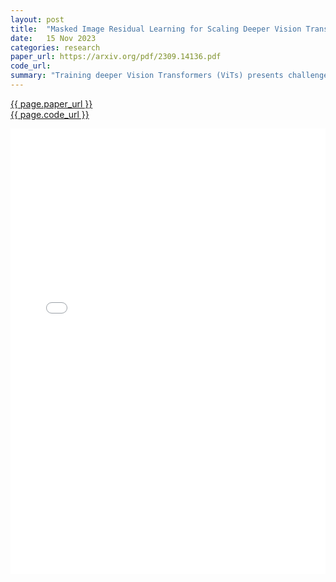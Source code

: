 ```yaml
---
layout: post
title:  "Masked Image Residual Learning for Scaling Deeper Vision Transformers"
date:   15 Nov 2023
categories: research
paper_url: https://arxiv.org/pdf/2309.14136.pdf
code_url: 
summary: "Training deeper Vision Transformers (ViTs) presents challenges, including a degradation problem in deeper layers during masked image modeling (MIM) pre-training. To address this, we introduce Masked Image Residual Learning (MIRL), a self-supervised learning framework that alleviates the degradation issue and enables effective scaling of ViT depth for performance improvement. MIRL redefines the pre-training objective for deep ViT layers as learning to recover the residual of the masked image. Through extensive testing, we show that MIRL allows deeper ViTs to be optimized more effectively, enhancing accuracy with increased depth. Implementing this approach, we developed ViT-S-54 and ViT-B-48 models, which are 4.5× and 2× deeper than the standard ViT-Base and ViT-Large, respectively. ViT-S-54 matches ViT-Large's performance at a third of the cost, and ViT-B-48 reaches 86.2% top-1 accuracy on ImageNet. Deeper ViTs pre-trained with MIRL show strong generalization on downstream tasks like object detection and semantic segmentation and demonstrate high pre-training efficiency, achieving competitive performance in less time. The code and pretrained models are accessible at https://github.com/russellllaputa/MIRL."
---
```


<style>
.responsive-pdf-container {
    overflow: hidden;
    padding-top: 141.42%; /* 16:9 Aspect Ratio, adjust as needed */
    position: relative;
}

.responsive-pdf-container iframe {
    border: none;
    height: 100%;
    left: 0;
    position: absolute;
    top: 0;
    width: 100%;
}
</style>

<a href="{{ page.paper_url }}">{{ page.paper_url }}</a><br>
<a href="{{ page.code_url }}">{{ page.code_url }}</a>

<div class="responsive-pdf-container">
    <iframe src="{{ page.paper_url }}" style="border: none;"></iframe>
</div>